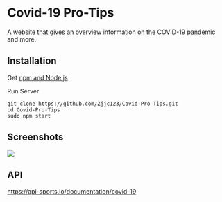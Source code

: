 # Covid-19 Pro-Tips
A website that gives an overview information on the COVID-19 pandemic and more.


## Installation
Get [npm and Node.js](https://www.npmjs.com/get-npm)

Run Server

```
git clone https://github.com/Zjjc123/Covid-Pro-Tips.git
cd Covid-Pro-Tips
sudo npm start
```

## Screenshots
![](https://i.imgur.com/K47ydRJ.png)

## API
https://api-sports.io/documentation/covid-19

